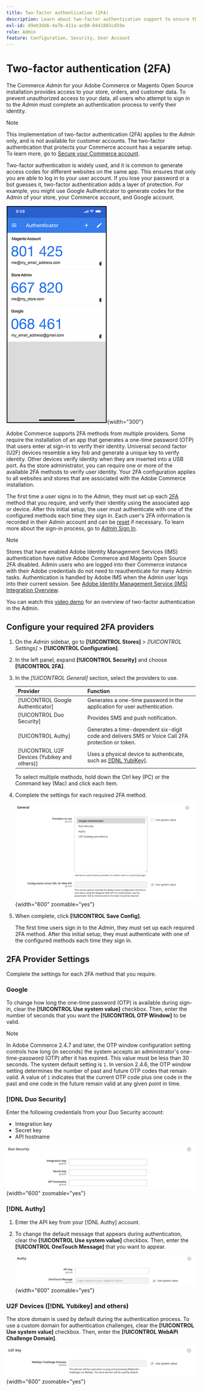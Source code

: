 ```yaml
---
title: Two-factor authentication (2FA)
description: Learn about two-factor authentication support to ensure the security of your system and data.
exl-id: d9eb3dd6-4a7b-411a-ac08-0441803cd59a
role: Admin
feature: Configuration, Security, User Account
---
```

# Two-factor authentication (2FA)

The Commerce _Admin_ for your Adobe Commerce or Magento Open Source installation provides access to your store, orders, and customer data. To prevent unauthorized access to your data, all users who attempt to sign in to the _Admin_ must complete an authentication process to verify their identity.

>[!NOTE]
>
>This implementation of two-factor authentication (2FA) applies to the _Admin_ only, and is not available for customer accounts. The two-factor authentication that protects your Commerce account has a separate setup. To learn more, go to [Secure your Commerce account](../getting-started/commerce-account-secure.md).

Two-factor authentication is widely used, and it is common to generate access codes for different websites on the same app. This ensures that only you are able to log in to your user account. If you lose your password or a bot guesses it, two-factor authentication adds a layer of protection. For example, you might use Google Authenticator to generate codes for the Admin of your store, your Commerce account, and Google account.

![Security configuration iphone - 2FA](./assets/google-authenticator-iphone.png){width="300"}

Adobe Commerce supports 2FA methods from multiple providers. Some require the installation of an app that generates a one-time password (OTP) that users enter at sign-in to verify their identity. Universal second factor (U2F) devices resemble a key fob and generate a unique key to verify identity. Other devices verify identity when they are inserted into a USB port. As the store administrator, you can require one or more of the available 2FA methods to verify user identity. Your 2FA configuration applies to all websites and stores that are associated with the Adobe Commerce installation.

The first time a user signs in to the _Admin_, they must set up each [2FA](../configuration-reference/security/2fa.md) method that you require, and verify their identity using the associated app or device. After this initial setup, the user must authenticate with one of the configured methods each time they sign in. Each user's 2FA information is recorded in their _Admin_ account and can be [reset](security-two-factor-authentication-manage.md) if necessary. To learn more about the sign-in process, go to [_Admin_ Sign In](../getting-started/admin-signin.md).

>[!NOTE]
>
>Stores that have enabled Adobe Identity Management Services (IMS) authentication have native Adobe Commerce and Magento Open Source 2FA disabled. Admin users who are logged into their Commerce instance with their Adobe credentials do not need to reauthenticate for many Admin tasks. Authentication is handled by Adobe IMS when the Admin user logs into their current session. See [Adobe Identity Management Service (IMS) Integration Overview](https://experienceleague.adobe.com/docs/commerce-admin/start/admin/ims/adobe-ims-integration-overview.html).

You can watch this [video demo](https://video.tv.adobe.com/v/339104?quality=12&learn=on) for an overview of two-factor authentication in the Admin.

## Configure your required 2FA providers

1. On the _Admin_ sidebar, go to **[!UICONTROL Stores]** > _[!UICONTROL Settings]_ > **[!UICONTROL Configuration]**.

1. In the left panel, expand **[!UICONTROL Security]** and choose **[!UICONTROL 2FA]**.

1. In the _[!UICONTROL General]_ section, select the providers to use.

   |Provider|Function|
   |--- |--- |
   |[!UICONTROL Google Authenticator]|Generates a one-time password in the application for user authentication.|
   |[!UICONTROL Duo Security]|Provides SMS and push notification.|
   |[!UICONTROL Authy]|Generates a time-dependent six-digit code and delivers SMS or Voice Call 2FA protection or token.|
   |[!UICONTROL U2F Devices (Yubikey and others)]| Uses a physical device to authenticate, such as [[!DNL YubiKey]](https://www.yubico.com/).|

   To select multiple methods, hold down the Ctrl key (PC) or the Command key (Mac) and click each item.

1. Complete the settings for each required 2FA method.

   ![Security configuration - 2FA](../configuration-reference/security/assets/2fa-general.png){width="600" zoomable="yes"}

1. When complete, click **[!UICONTROL Save Config]**.

   The first time users sign in to the _Admin_, they must set up each required 2FA method. After this initial setup, they must authenticate with one of the configured methods each time they sign in.

## 2FA Provider Settings

Complete the settings for each 2FA method that you require.

### Google

To change how long the one-time password (OTP) is available during sign-in, clear the **[!UICONTROL Use system value]** checkbox. Then, enter the number of seconds that you want the **[!UICONTROL OTP Window]** to be valid. 

>[!NOTE]
>
>In Adobe Commerce 2.4.7 and later, the OTP window configuration setting controls how long (in seconds) the system accepts an administrator's one-time-password (OTP) after it has expired. This value must be less than 30 seconds. The system default setting is `1`. In version 2.4.6, the OTP window setting determines the number of past and future OTP codes that remain valid. A value of `1` indicates that the current OTP code plus one code in the past and one code in the future remain valid at any given point in time. 

### [!DNL Duo Security]

Enter the following credentials from your Duo Security account:

- Integration key
- Secret key
- API hostname

![Security configuration - Duo](../configuration-reference/security/assets/2fa-duo-security.png){width="600" zoomable="yes"}

### [!DNL Authy]

1. Enter the API key from your [!DNL Authy] account.

1. To change the default message that appears during authentication, clear the **[!UICONTROL Use system value]** checkbox. Then, enter the **[!UICONTROL OneTouch Message]** that you want to appear.

   ![Security configuration - Authy](../configuration-reference/security/assets/2fa-authy.png){width="600" zoomable="yes"}

### U2F Devices ([!DNL Yubikey] and others)

The store domain is used by default during the authentication process. To use a custom domain for authentication challenges, clear the **[!UICONTROL Use system value]** checkbox. Then, enter the **[!UICONTROL WebAPi Challenge Domain]**.

![Security configuration - U2F Devices](../configuration-reference/security/assets/2fa-u2f-key.png){width="600" zoomable="yes"}
